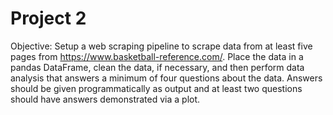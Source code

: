 # Project 2
Objective: Setup a web scraping pipeline to scrape data from at least five pages from https://www.basketball-reference.com/. Place the data in a pandas DataFrame, clean the data, if necessary, and then perform data analysis that answers a minimum of four questions about the data.
Answers should be given programmatically as output and at least two questions should have answers demonstrated via a plot.
